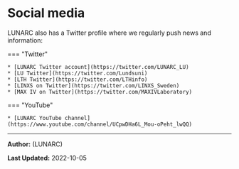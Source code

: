 # Social media

LUNARC also has a Twitter profile where we regularly push news and information:

=== "Twitter"

    * [LUNARC Twitter account](https://twitter.com/LUNARC_LU)
    * [LU Twitter](https://twitter.com/Lundsuni)
    * [LTH Twitter](https://twitter.com/LTHinfo)
    * [LINXS on Twitter](https://twitter.com/LINXS_Sweden)
    * [MAX IV on Twitter](https://twitter.com/MAXIVLaboratory)

=== "YouTube"

    * [LUNARC YouTube channel](https://www.youtube.com/channel/UCpwDHa6L_Mou-oPeht_lwQQ)

---

**Author:**
(LUNARC)

**Last Updated:**
2022-10-05
